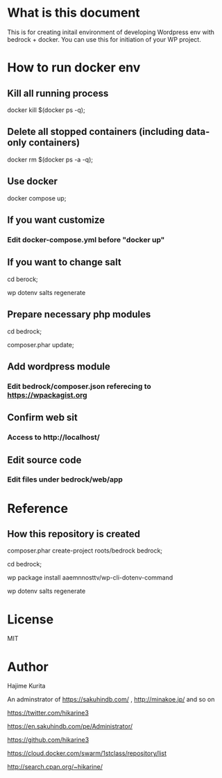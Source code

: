 # What is this document
This is for creating initail environment of developing Wordpress env with bedrock + docker.
You can use this for initiation of your WP project.

# How to run docker env

## Kill all running process
docker kill $(docker ps -q);

## Delete all stopped containers (including data-only containers)
docker rm $(docker ps -a -q);

## Use docker
docker compose up;

## If you want customize
### Edit docker-compose.yml before "docker up"


## If you want to change salt
cd berock;

wp dotenv salts regenerate

## Prepare necessary php modules
cd bedrock;

composer.phar update;

## Add wordpress module
### Edit bedrock/composer.json referecing to https://wpackagist.org

## Confirm web sit
### Access to http://localhost/

## Edit source code
### Edit files under bedrock/web/app

# Reference
## How this repository is created
composer.phar create-project roots/bedrock bedrock;

cd bedrock;

wp package install aaemnnosttv/wp-cli-dotenv-command

wp dotenv salts regenerate


# License

MIT

# Author

Hajime Kurita

An adminstrator of https://sakuhindb.com/ , http://minakoe.jp/ and so on

https://twitter.com/hikarine3

https://en.sakuhindb.com/pe/Administrator/

https://github.com/hikarine3

https://cloud.docker.com/swarm/1stclass/repository/list

http://search.cpan.org/~hikarine/
